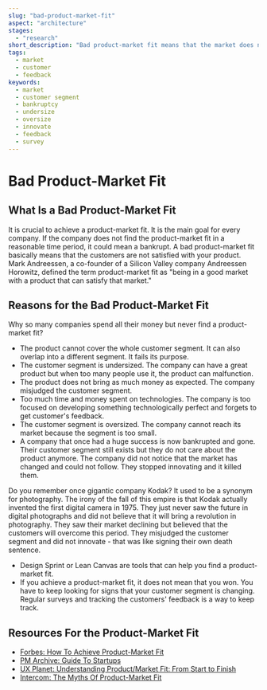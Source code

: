 ```yaml
---
slug: "bad-product-market-fit"
aspect: "architecture"
stages: 
  - "research"
short_description: "Bad product-market fit means that the market does not want your product. Products the market does not want waste not only money but also the team members' time."
tags:
  - market
  - customer
  - feedback
keywords:
  - market
  - customer segment
  - bankruptcy
  - undersize
  - oversize
  - innovate
  - feedback
  - survey
---
```


# Bad Product-Market Fit

## What Is a Bad Product-Market Fit

It is crucial to achieve a product-market fit. It is the main goal for every company. If the company does not find the product-market fit in a reasonable time period, it could mean a bankrupt. A bad product-market fit basically means that the customers are not satisfied with your product. Mark Andreessen, a co-founder of a Silicon Valley company Andreessen Horowitz, defined the term product-market fit as "being in a good market with a product that can satisfy that market."

## Reasons for the Bad Product-Market Fit

Why so many companies spend all their money but never find a product-market fit?
- The product cannot cover the whole customer segment. It can also overlap into a different segment. It fails its purpose.
- The customer segment is undersized. The company can have a great product but when too many people use it, the product can malfunction.
- The product does not bring as much money as expected. The company misjudged the customer segment.
- Too much time and money spent on technologies. The company is too focused on developing something technologically perfect and forgets to get customer's feedback.
- The customer segment is oversized. The company cannot reach its market because the segment is too small.
- A company that once had a huge success is now bankrupted and gone. Their customer segment still exists but they do not care about the product anymore. The company did not notice that the market has changed and could not follow. They stopped innovating and it killed them.

Do you remember once gigantic company Kodak? It used to be a synonym for photography. The irony of the fall of this empire is that Kodak actually invented the first digital camera in 1975. They just never saw the future in digital photographs and did not believe that it will bring a revolution in photography. They saw their market declining but believed that the customers will overcome this period. They misjudged the customer segment and did not innovate - that was like signing their own death sentence.

- Design Sprint or Lean Canvas are tools that can help you find a product-market fit. 
- If you achieve a product-market fit, it does not mean that you won. You have to keep looking for signs that your customer segment is changing. Regular surveys and tracking the customers' feedback is a way to keep track.

## Resources For the Product-Market Fit
- [Forbes: How To Achieve Product-Market Fit](https://www.forbes.com/sites/hayleyleibson/2018/01/18/how-to-achieve-product-market-fit/#5f8e539a476b)
- [PM Archive: Guide To Startups](https://pmarchive.com/guide_to_startups_part4.html)
- [UX Planet: Understanding Product/Market Fit: From Start to Finish](https://uxplanet.org/understanding-product-market-fit-from-start-to-finish-596a4653814)
- [Intercom: The Myths Of Product-Market Fit](https://www.intercom.com/blog/podcasts/the-myths-of-product-market-fit/)
